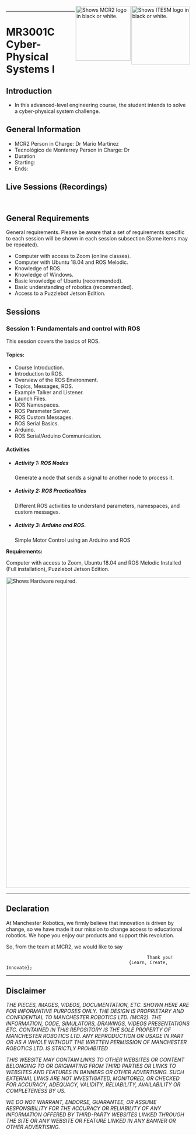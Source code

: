 <picture>
  <source media="(prefers-color-scheme: dark)" srcset="https://github.com/ManchesterRoboticsLtd/TE3003B_CADI_Tec_de_Monterrey/blob/main/Misc/Logos/Logotipo%20Vertical%20Bco_Transparente.png">
  <source media="(prefers-color-scheme: light)" srcset="https://github.com/ManchesterRoboticsLtd/TE3003B_CADI_Tec_de_Monterrey/blob/main/Misc/Logos/Logotipo%20Vertical%20Azul%20transparente.png">
  <img alt="Shows ITESM logo in black or white." width="160" align="right">
</picture>

<picture>
  <source media="(prefers-color-scheme: dark)" srcset="https://github.com/ManchesterRoboticsLtd/TE3003B_CADI_Tec_de_Monterrey/blob/main/Misc/Logos/MCR2_Logo_White.png">
  <source media="(prefers-color-scheme: light)" srcset="https://github.com/ManchesterRoboticsLtd/TE3003B_CADI_Tec_de_Monterrey/blob/main/Misc/Logos/MCR2_Logo_Black.png">
  <img alt="Shows MCR2 logo in black or white." width="150" align="right">
</picture>

---
# MR3001C Cyber-Physical Systems I

  ## Introduction
* In this advanced-level engineering course, the student intends to solve a cyber-physical system challenge.
   
## General Information
* MCR2 Person in Charge: Dr Mario Martinez
* Tecnológico de Monterrey Person in Charge: Dr 
* Duration 
* Starting: 
* Ends: 


## Live Sessions (Recordings)


     
## General Requirements
General requirements. Please be aware that a set of requirements specific to each session will be shown in each session subsection (Some items may be repeated).
* Computer with access to Zoom (online classes).
* Computer with Ubuntu 18.04 and ROS Melodic.
* Knowledge of ROS.
* Knowledge of Windows. 
* Basic knowledge of Ubuntu (recommended).
* Basic understanding of robotics (recommended).
* Access to a Puzzlebot Jetson Edition. 

## Sessions

### Session 1: Fundamentals and control with ROS
  This session covers the basics of ROS.
  #### Topics:
 * Course Introduction.
 * Introduction to ROS.
 * Overview of the ROS Environment.
 * Topics, Messages, ROS.
 * Example Talker and Listener.
 * Launch Files.
 * ROS Namespaces.
 * ROS Parameter Server.
 * ROS Custom Messages.
 * ROS Serial Basics.
 * Arduino.
 * ROS Serial/Arduino Communication.

  #### Activities

   * ##### Activity 1: ROS Nodes
     Generate a node that sends a signal to another node to process it.
   
   * ##### Activity 2: ROS Practicalities
     Different ROS activities to understand parameters, namespaces, and custom messages.
   
   * ##### Activity 3: Arduino and ROS.
     Simple Motor Control using an Arduino and ROS

  
  
  **Requirements:** 
  
  Computer with access to Zoom, Ubuntu 18.04 and ROS Melodic Installed (Full installation), Puzzlebot Jetson Edition.


  <picture>
  <source srcset="https://github.com/ManchesterRoboticsLtd/TE3003B_CADI_Tec_de_Monterrey/blob/main/Misc/Logos/Hardware.png">
  <img alt="Shows Hardware required." width="850" align="center">
</picture>




  ---
## Declaration

At Manchester Robotics, we firmly believe that innovation is driven by change, so we have made it our mission to change access to educational robotics. We hope you enjoy our products and support this revolution.

So, from the team at MCR2, we would like to say 

                                                          Thank you!
                                                   {Learn, Create, Innovate};
---
  ## Disclaimer
 *THE PIECES, IMAGES, VIDEOS, DOCUMENTATION, ETC. SHOWN HERE ARE FOR INFORMATIVE PURPOSES ONLY. THE DESIGN IS PROPRIETARY AND CONFIDENTIAL TO MANCHESTER ROBOTICS LTD. (MCR2). THE INFORMATION, CODE, SIMULATORS, DRAWINGS, VIDEOS PRESENTATIONS ETC. CONTAINED IN THIS REPOSITORY IS THE SOLE PROPERTY OF MANCHESTER ROBOTICS LTD. ANY REPRODUCTION OR USAGE IN PART OR AS A WHOLE WITHOUT THE WRITTEN PERMISSION OF MANCHESTER ROBOTICS LTD. IS STRICTLY PROHIBITED*

*THIS WEBSITE MAY CONTAIN LINKS TO OTHER WEBSITES OR CONTENT BELONGING TO OR ORIGINATING FROM THIRD PARTIES OR LINKS TO WEBSITES AND FEATURES IN BANNERS OR OTHER ADVERTISING. SUCH EXTERNAL LINKS ARE NOT INVESTIGATED, MONITORED, OR CHECKED FOR ACCURACY, ADEQUACY, VALIDITY, RELIABILITY, AVAILABILITY OR COMPLETENESS BY US.*

*WE DO NOT WARRANT, ENDORSE, GUARANTEE, OR ASSUME RESPONSIBILITY FOR THE ACCURACY OR RELIABILITY OF ANY INFORMATION OFFERED BY THIRD-PARTY WEBSITES LINKED THROUGH THE SITE OR ANY WEBSITE OR FEATURE LINKED IN ANY BANNER OR OTHER ADVERTISING.*
